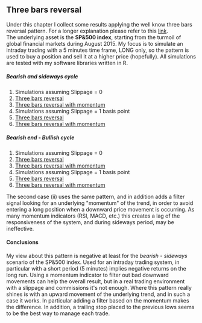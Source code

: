 ## Three bars reversal
Under this chapter I collect some results applying the well know three bars reversal pattern. For a longer explanation please refer to this [link](http://www.tradingsetupsreview.com/three-bar-reversal-pattern-day-trading/).  
The underlying asset is the **SP&500 index**, starting from the turmoil of global financial markets during August 2015. My focus is to simulate an intraday trading with a 5 minutes time frame, LONG only, so the pattern is used to buy a position and sell it at a higher price (hopefully). All simulations are tested with my software libraries written in R.

##### Bearish and sideways cycle
1. Simulations assuming Slippage = 0
  1. [Three bars reversal](https://nalon99.github.io/publications/three_bars/setup_3bars_no_slippage.html)
  2. [Three bars reversal with momentum](https://nalon99.github.io/publications/three_bars/setup_3bars_enhanced_no_slippage.html)
2. Simulations assuming Slippage = 1 basis point
  1. [Three bars reversal](https://nalon99.github.io/publications/three_bars/setup_3bars_slippage.html)
  2. [Three bars reversal with momentum](https://nalon99.github.io/publications/three_bars/setup_3bars_enhanced_slippage.html)

##### Bearish end - Bullish cycle
1. Simulations assuming Slippage = 0
  1. [Three bars reversal](https://nalon99.github.io/publications/three_bars/setup_3bars_bullish_no_slippage.html)
  2. [Three bars reversal with momentum](https://nalon99.github.io/publications/three_bars/setup_3bars_bullish_enhanced_no_slippage.html)
2. Simulations assuming Slippage = 1 basis point
  1. [Three bars reversal](https://nalon99.github.io/publications/three_bars/setup_3bars_bullish_slippage.html)
  2. [Three bars reversal with momentum](https://nalon99.github.io/publications/three_bars/setup_3bars_bullish_enhanced_slippage.html)


The second case (ii) uses the same pattern, and in addition adds a filter signal looking for an underlying "momentum" of the trend, in order to avoid entering a long position when a downward price movement is occurring.
As many momentum indicators (RSI, MACD, etc.) this creates a lag of the responsiveness of the system, and during sideways period, may be ineffective.

#### Conclusions
My view about this pattern is negative at least for the *bearish - sideways* scenario of the SP&500 index. Used for an intraday trading system, in particular with a short period (5 minutes) implies negative returns on the long run. Using a momentum indicator to filter out bad downward movements can help the overall result, but in a real trading environment with a slippage and commissions it's not enough.
Where this pattern really shines is with an upward movement of the underlying trend, and in such a case it works. In particular adding a filter based on the momentum makes the difference. In addition, a trailing stop placed to the previous lows seems to be the best way to manage each trade.
